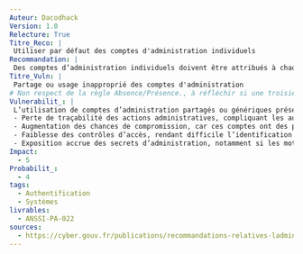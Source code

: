 ```yaml
---
Auteur: Dacodhack
Version: 1.0
Relecture: True
Titre_Reco: |
 Utiliser par défaut des comptes d'administration individuels
Recommandation: |
 Des comptes d’administration individuels doivent être attribués à chaque administrateur. Les comptes natifs d’administration ne doivent pas être utilisés pour les actions courantes d’administration et les secrets associés ne doivent être accessibles qu’à un nombre très restreint de personnes.
Titre_Vuln: |
 Partage ou usage inapproprié des comptes d'administration
# Non respect de la règle Absence/Présence., à réfléchir si une troisième option est normal
Vulnerabilit_: |
 L’utilisation de comptes d’administration partagés ou génériques présente les risques suivants:</br>
 - Perte de traçabilité des actions administratives, compliquant les audits et investigations post-incident;</br>
 - Augmentation des chances de compromission, car ces comptes ont des privilèges étendus;</br>
 - Faiblesse des contrôles d’accès, rendant difficile l’identification des utilisateurs malintentionnés;</br>
 - Exposition accrue des secrets d’administration, notamment si les mots de passe sont transmis entre plusieurs personnes.
Impact: 
  - 5
Probabilit_: 
  - 4
tags:
  - Authentification
  - Systèmes
livrables:
  - ANSSI-PA-022
sources:
  - https://cyber.gouv.fr/publications/recommandations-relatives-ladministration-securisee-des-si
---
```

